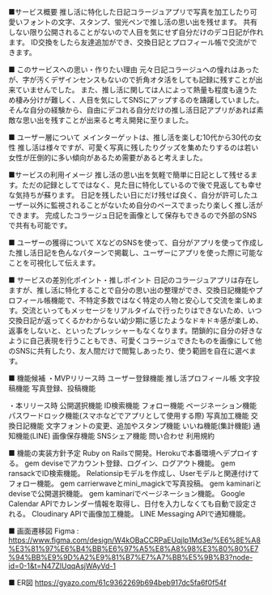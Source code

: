 ■サービス概要
推し活に特化した日記コラージュアプリで写真を加工したり可愛いフォントの文字、スタンプ、蛍光ペンで推し活の思い出を残せます。
共有しない限り公開されることがないので人目を気にせず自分だけのデコ日記が作れます。
ID交換をしたら友達追加ができ、交換日記とプロフィール帳で交流ができます。

■ このサービスへの思い・作りたい理由
元々日記コラージュへの憧れはあったが、字が汚くデザインセンスもないので折角オタ活をしても記録に残すことが出来ていませんでした。
また、推し活に関しては人によって熱量も程度も違うため棲み分けが難しく、人目を気にしてSNSにアップするのを躊躇していました。
そんな自分の経験から、自由にデコれる自分だけの推し活日記アプリがあれば素敵な思い出を残すことが出来ると考え開発に至りました。

■ ユーザー層について
メインターゲットは、推し活を楽しむ10代から30代の女性
推し活は様々ですが、可愛く写真に残したりグッズを集めたりするのは若い女性が圧倒的に多い傾向があるため需要があると考えました。

■サービスの利用イメージ
推し活の思い出を気軽で簡単に日記として残せるます。ただの記録としてではなく、見た目に特化しているので後で見返しても幸せな気持ちが蘇ります。
日記を残したい日にだけ残せば良く、自分が許可したユーザー以外に監視されることがないため自分のペースでまったり楽しく推し活ができます。
完成したコラージュ日記を画像として保存もできるので外部のSNSで共有も可能です。

■ ユーザーの獲得について
XなどのSNSを使って、自分がアプリを使って作成した推し活日記を色んなパターンで掲載し、ユーザーにアプリを使った際に可能なことを可視化して伝えます。

■ サービスの差別化ポイント・推しポイント
日記のコラージュアプリは存在しますが、推し活に特化することで自分の思い出の整理ができ、交換日記機能やプロフィール帳機能で、不特定多数ではなく特定の人物と安心して交流を楽しめます。交流といってもメッセージをリアルタイムで行ったりはできないため、いつ交換日記が返ってくるかわからない幼少期に感じたようなドキドキ感が楽しめ、返事をしないと、といったプレッシャーもなくなります。閉鎖的に自分の好きなように自己表現を行うこともでき、可愛くコラージュできたものを画像にして他のSNSに共有したり、友人間だけで閲覧しあったり、使う範囲を自在に選べます。

■ 機能候補
・MVPリリース時
ユーザー登録機能
推し活プロフィール帳
文字投稿機能
写真登録、投稿機能

・本リリース時
公開選択機能
ID検索機能
フォロー機能
ページネーション機能
パスワードロック機能(スマホなどでアプリとして使用する際)
写真加工機能
交換日記機能
文字フォントの変更、追加やスタンプ機能
いいね機能(集計機能)
通知機能(LINE)
画像保存機能
SNSシェア機能
問い合わせ
利用規約

■ 機能の実装方針予定
Ruby on Railsで開発。Herokuで本番環境へデプロイする。
gem deviseでアカウント登録、ログイン、ログアウト機能。
gem ransackでID検索機能。
Relationsipモデルを作成し、Userモデルと関連付けてフォロー機能。
gem carrierwaveとmini_magickで写真投稿。
gem kaminariとdeviseで公開選択機能。
gem kaminariでページネーション機能。
Google Calendar APIでカレンダー情報を取得し、日付を入力しなくても自動で設定される。
Cloudinary APIで画像加工機能。
LINE Messaging APIで通知機能。

■ 画面遷移図
Figma : https://www.figma.com/design/W4kOBaCCRPaEUqjlp1Md3e/%E6%8E%A8%E3%81%97%E6%B4%BB%E6%97%A5%E8%A8%98%E3%80%80%E7%94%BB%E9%9D%A2%E9%81%B7%E7%A7%BB%E5%9B%B3?node-id=0-1&t=N47ZlUqqAsjWAyVd-1

■ ER図
https://gyazo.com/61c9362269b694beb917dc5fa6f0f54f